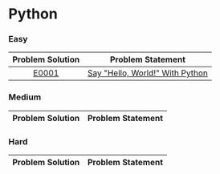 # Python

### Easy

|Problem Solution|Problem Statement|
|:--------------:|-----------------|
|[E0001]|[Say "Hello, World!" With Python]|

### Medium

|Problem Solution|Problem Statement|
|:--------------:|-----------------|

### Hard

|Problem Solution|Problem Statement|
|:--------------:|-----------------|

[//]: # (Easy)

[E0001]: Easy/E0001.py
[Say "Hello, World!" With Python]: https://www.hackerrank.com/challenges/py-hello-world/problem

[//]: # (Medium)

[//]: # (Hard)

[//]: # (EOF)